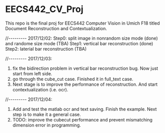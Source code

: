 # EECS442_CV_Proj

This repo is the final proj for EECS442 Computer Vision in Umich F18 titled Document Reconstruction and Contextualization.

//---------
2017/12/02:
Step0: split image in nonrandom size mode (done) and randome size mode (TBA)
Step1: vertical bar reconstruction (done)
Step2: laterial bar reconstruction (TBA)

//---------
2017/12/03:
1. fix the bidirection problem in vertical bar reconstruction bug. Now just start from left side. 
2. go through the cube_cut case. Finished it in full_text case. 
3. Next stage is to improve the performance of reconstruction. And start contextualization (i.e. ocr).

//---------
2017/12/04:
1. Add and test the matlab ocr and text saving. Finish the example. Next step is to make it a general case. 
2. TODO: improve the cubecut performance and prevent mismatching dimension error in programming.  
